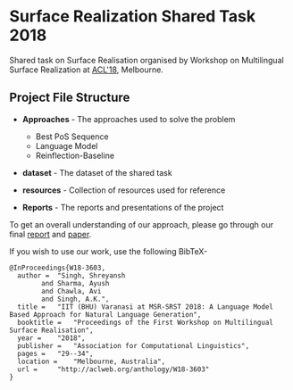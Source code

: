 # Surface Realization Shared Task 2018

Shared task on Surface Realisation organised by Workshop on Multilingual Surface Realization at [ACL'18](http://acl2018.org/), Melbourne.

Project File Structure
----------------------

* **Approaches** - The approaches used to solve the problem
	* Best PoS Sequence
	* Language Model
	* Reinflection-Baseline

* **dataset** - The dataset of the shared task

* **resources** - Collection of resources used for reference

* **Reports** - The reports and presentations of the project

To get an overall understanding of our approach, please go through our final [report](Reports/srst_report.pdf) and [paper](Reports/iit-bhu-varanasi.pdf).  

If you wish to use our work, use the following BibTeX-
```
@InProceedings{W18-3603,
  author = 	"Singh, Shreyansh
		and Sharma, Ayush
		and Chawla, Avi
		and Singh, A.K.",
  title = 	"IIT (BHU) Varanasi at MSR-SRST 2018: A Language Model Based Approach for Natural Language Generation",
  booktitle = 	"Proceedings of the First Workshop on Multilingual Surface Realisation",
  year = 	"2018",
  publisher = 	"Association for Computational Linguistics",
  pages = 	"29--34",
  location = 	"Melbourne, Australia",
  url = 	"http://aclweb.org/anthology/W18-3603"
}
```

